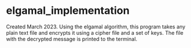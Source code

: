 # elgamal_implementation
Created March 2023. Using the elgamal algorithm, this program takes any plain text file and encrypts it using a cipher file and a set of keys. The file with the decrypted message is printed to the terminal.
